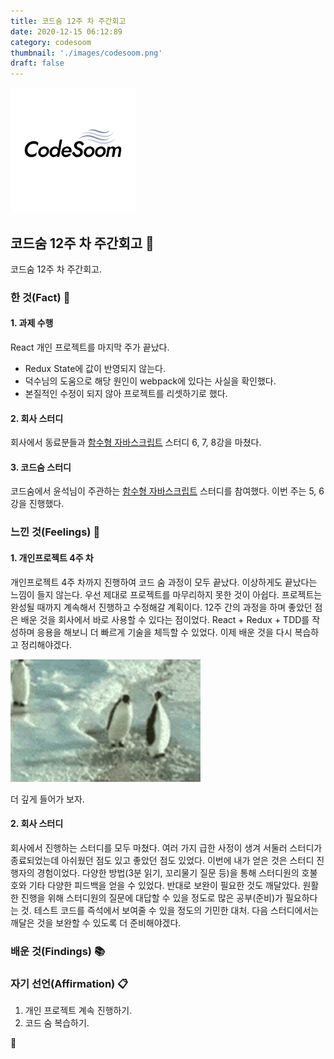 ```yaml
---
title: 코드숨 12주 차 주간회고
date: 2020-12-15 06:12:89
category: codesoom
thumbnail: './images/codesoom.png'
draft: false
---
```


![](./images/codesoom.png)

## 코드숨 12주 차 주간회고 🚀

코드숨 12주 차 주간회고.

### 한 것(Fact) 🔧

#### 1. 과제 수행

React 개인 프로젝트를 마지막 주가 끝났다.

- Redux State에 값이 반영되지 않는다.
- 덕수님의 도움으로 해당 원인이 webpack에 있다는 사실을 확인했다.
- 본질적인 수정이 되지 않아 프로젝트를 리셋하기로 했다.

#### 2. 회사 스터디

회사에서 동료분들과 [함수형 자바스크립트](http://www.yes24.com/Product/Goods/58181696?OzSrank=17) 스터디 6, 7, 8강을 마쳤다.

#### 3. 코드숨 스터디

코드숨에서 윤석님이 주관하는 [함수형 자바스크립트](http://www.yes24.com/Product/Goods/58181696?OzSrank=17) 스터디를 참여했다.
이번 주는 5, 6강을 진행했다.

### 느낀 것(Feelings) 🙏

#### 1. 개인프로젝트 4주 차

개인프로젝트 4주 차까지 진행하여 코드 숨 과정이 모두 끝났다.
이상하게도 끝났다는 느낌이 들지 않는다.
우선 제대로 프로젝트를 마무리하지 못한 것이 아쉽다.
프로젝트는 완성될 때까지 계속해서 진행하고 수정해갈 계획이다.
12주 간의 과정을 하며 좋았던 점은 배운 것을 회사에서 바로 사용할 수 있다는 점이었다.
React + Redux + TDD를 작성하며 응용을 해보니 더 빠르게 기술을 체득할 수 있었다.
이제 배운 것을 다시 복습하고 정리해야겠다.

![](../images/deep-dive.gif)

더 깊게 들어가 보자.

#### 2. 회사 스터디

회사에서 진행하는 스터디를 모두 마쳤다.
여러 가지 급한 사정이 생겨 서둘러 스터디가 종료되었는데 아쉬웠던 점도 있고 좋았던 점도 있었다.
이번에 내가 얻은 것은 스터디 진행자의 경험이었다.
다양한 방법(3분 읽기, 꼬리물기 질문 등)을 통해 스터디원의 호불호와 기타 다양한 피드백을 얻을 수 있었다.
반대로 보완이 필요한 것도 깨달았다.
원활한 진행을 위해 스터디원의 질문에 대답할 수 있을 정도로 많은 공부(준비)가 필요하다는 것.
테스트 코드를 즉석에서 보여줄 수 있을 정도의 기민한 대처.
다음 스터디에서는 깨달은 것을 보완할 수 있도록 더 준비해야겠다.

### 배운 것(Findings) 📚

### 자기 선언(Affirmation) 📋

1. 개인 프로젝트 계속 진행하기.
2. 코드 숨 복습하기.

👋
